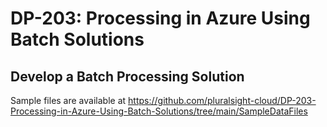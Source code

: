 # DP-203: Processing in Azure Using Batch Solutions

## Develop a Batch Processing Solution

Sample files are available at https://github.com/pluralsight-cloud/DP-203-Processing-in-Azure-Using-Batch-Solutions/tree/main/SampleDataFiles